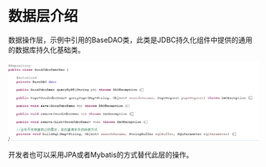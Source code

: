 # 数据层介绍

数据操作层，示例中引用的BaseDAO类，此类是JDBC持久化组件中提供的通用的数据库持久化基础类。  



![](../img/image023.jpg)


开发者也可以采用JPA或者Mybatis的方式替代此层的操作。